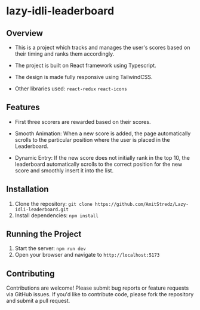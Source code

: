 # lazy-idli-leaderboard

## Overview
* This is a project which tracks and manages the user's scores based on their timing and ranks them accordingly.

* The project is built on React framework using Typescript.

* The design is made fully responsive using TailwindCSS.

* Other libraries used: `react-redux` `react-icons` 

## Features
* First three scorers are rewarded based on their scores.

* Smooth Animation: When a new score is added, the page automatically scrolls to the particular position where the user is placed in the Leaderboard.

* Dynamic Entry: If the new score does not initially rank in the top 10, the leaderboard automatically scrolls to the correct position for the new score and smoothly insert it into the list.

## Installation
1. Clone the repository: `git clone https://github.com/AmitStredz/Lazy-idli-leaderboard.git`
2. Install dependencies: `npm install`

## Running the Project
1. Start the server: `npm run dev`
2. Open your browser and navigate to `http://localhost:5173`


## Contributing
Contributions are welcome! Please submit bug reports or feature requests via GitHub issues. If you'd like to contribute code, please fork the repository and submit a pull request.
